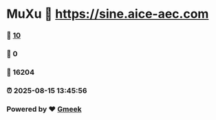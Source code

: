 # MuXu :link: https://sine.aice-aec.com 
### :page_facing_up: [10](https://sine.aice-aec.com/tag.html) 
### :speech_balloon: 0 
### :hibiscus: 16204 
### :alarm_clock: 2025-08-15 13:45:56 
### Powered by :heart: [Gmeek](https://github.com/Meekdai/Gmeek)
